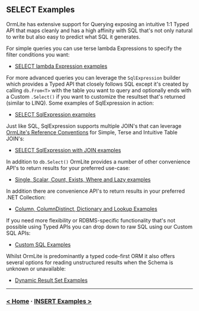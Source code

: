 ## SELECT Examples

OrmLite has extensive support for Querying exposing an intuitive 1:1 Typed API that maps cleanly and has a high affinity 
with SQL that's not only natural to write but also easy to predict what SQL it generates. 

For simple queries you can use terse lambda Expressions to specify the filter conditions you want:

 - [SELECT lambda Expression examples](#doc=select-examples.md&gist=43a09ba142f24ab2ec878284c8b942ca)

For more advanced queries you can leverage the `SqlExpression` builder which provides a Typed API that closely follows 
SQL except it's created by calling `db.From<T>` with the table you want to query and optionally ends with a 
Custom `.Select()` if you want to customize the resultset that's returned (similar to LINQ). Some examples of 
SqlExpression in action:

 - [SELECT SqlExpression examples](#doc=select-examples.md&gist=6c5bcce2ea5574f88378d1beb089a2ba)

Just like SQL, SqlExpression supports multiple JOIN's that can leverage 
<a href="https://github.com/ServiceStack/ServiceStack.OrmLite#typed-sqlexpression-support-for-joins" target="_top">OrmLite's Reference Conventions</a>
for Simple, Terse and Intuitive Table JOIN's:

 - [SELECT SqlExpression with JOIN examples](#doc=select-examples.md&gist=c7abdceb53fef604ca4d4bc78ae65912)

In addition to `db.Select()` OrmLite provides a number of other convenience API's to return results for your
preferred use-case:

 - [Single, Scalar, Count, Exists, Where and Lazy examples](#doc=select-examples.md&gist=ff9f813bc40ac15d27b5aee405d848ef)

In addition there are convenience API's to return results in your preferred .NET Collection:

 - [Column, ColumnDistinct, Dictionary and Lookup Examples](#doc=select-examples.md&gist=327fc4c5733cbb875f2c7edf87b1dbec)

If you need more flexibility or RDBMS-specific functionality that's not possible using Typed APIs you can 
drop down to raw SQL using our Custom SQL APIs:

 - [Custom SQL Examples](#doc=select-examples.md&gist=bcf01823bcf03b111b00f6a9a4bf0723)

Whilst OrmLite is predominantly a typed code-first ORM it also offers several options for reading 
unstructured results when the Schema is unknown or unavailable:

 - [Dynamic Result Set Examples](#doc=select-examples.md&gist=cd29bd6b9914c0f8a8541881ea4cbb2e)

---

### [< Home](#doc=index.md) · [INSERT Examples >](#doc=insert-examples.md&gist=f9d55e68175169a5568ecef22d14921d)
